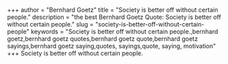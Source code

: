 +++
author = "Bernhard Goetz"
title = "Society is better off without certain people."
description = "the best Bernhard Goetz Quote: Society is better off without certain people."
slug = "society-is-better-off-without-certain-people"
keywords = "Society is better off without certain people.,bernhard goetz,bernhard goetz quotes,bernhard goetz quote,bernhard goetz sayings,bernhard goetz saying,quotes, sayings,quote, saying, motivation"
+++
Society is better off without certain people.
